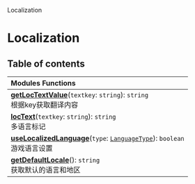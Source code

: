 Localization

# Localization <Badge type="tip" text="Groups" /> <Score text="Localization" />

## Table of contents
| Modules Functions |
| :-----|
| **[getLocTextValue](../modules/Util.Util.LanguageUtil.md#getloctextvalue)**(`textkey`: `string`): `string` <br> 根据key获取翻译内容|
| **[locText](../modules/Util.Util.LanguageUtil.md#loctext)**(`textkey`: `string`): `string` <br> 多语言标记|
| **[useLocalizedLanguage](../modules/Util.Util.LanguageUtil.md#uselocalizedlanguage)**(`type`: [`LanguageType`](../enums/Type.Type.LanguageType.md)): `boolean` <br> 游戏语言设置|
| **[getDefaultLocale](../modules/Util.Util.LocaleUtil.md#getdefaultlocale)**(): `string` <br> 获取默认的语言和地区|

